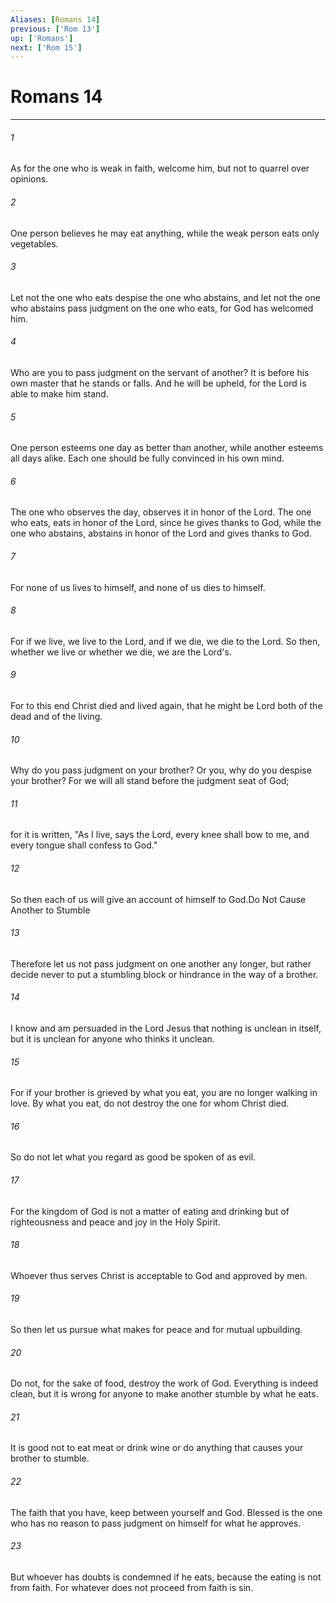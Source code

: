 ```yaml
---
Aliases: [Romans 14]
previous: ['Rom 13']
up: ['Romans']
next: ['Rom 15']
---
```

# Romans 14

***

 

###### 1 
As for the one who is weak in faith, welcome him, but not to quarrel over opinions. 
 

###### 2 
One person believes he may eat anything, while the weak person eats only vegetables. 
 

###### 3 
Let not the one who eats despise the one who abstains, and let not the one who abstains pass judgment on the one who eats, for God has welcomed him. 
 

###### 4 
Who are you to pass judgment on the servant of another? It is before his own master that he stands or falls. And he will be upheld, for the Lord is able to make him stand.
 
 

###### 5 
One person esteems one day as better than another, while another esteems all days alike. Each one should be fully convinced in his own mind. 
 

###### 6 
The one who observes the day, observes it in honor of the Lord. The one who eats, eats in honor of the Lord, since he gives thanks to God, while the one who abstains, abstains in honor of the Lord and gives thanks to God. 
 

###### 7 
For none of us lives to himself, and none of us dies to himself. 
 

###### 8 
For if we live, we live to the Lord, and if we die, we die to the Lord. So then, whether we live or whether we die, we are the Lord's. 
 

###### 9 
For to this end Christ died and lived again, that he might be Lord both of the dead and of the living.
 
 

###### 10 
Why do you pass judgment on your brother? Or you, why do you despise your brother? For we will all stand before the judgment seat of God; 
 

###### 11 
for it is written,
 "As I live, says the Lord, every knee shall bow to me, 
 and every tongue shall confess to God."
 
 

###### 12 
So then each of us will give an account of himself to God.Do Not Cause Another to Stumble
 
 

###### 13 
Therefore let us not pass judgment on one another any longer, but rather decide never to put a stumbling block or hindrance in the way of a brother. 
 

###### 14 
I know and am persuaded in the Lord Jesus that nothing is unclean in itself, but it is unclean for anyone who thinks it unclean. 
 

###### 15 
For if your brother is grieved by what you eat, you are no longer walking in love. By what you eat, do not destroy the one for whom Christ died. 
 

###### 16 
So do not let what you regard as good be spoken of as evil. 
 

###### 17 
For the kingdom of God is not a matter of eating and drinking but of righteousness and peace and joy in the Holy Spirit. 
 

###### 18 
Whoever thus serves Christ is acceptable to God and approved by men. 
 

###### 19 
So then let us pursue what makes for peace and for mutual upbuilding.
 
 

###### 20 
Do not, for the sake of food, destroy the work of God. Everything is indeed clean, but it is wrong for anyone to make another stumble by what he eats. 
 

###### 21 
It is good not to eat meat or drink wine or do anything that causes your brother to stumble. 
 

###### 22 
The faith that you have, keep between yourself and God. Blessed is the one who has no reason to pass judgment on himself for what he approves. 
 

###### 23 
But whoever has doubts is condemned if he eats, because the eating is not from faith. For whatever does not proceed from faith is sin.
 
